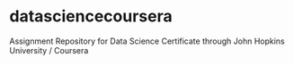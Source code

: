 datasciencecoursera
===================

Assignment Repository for Data Science Certificate through John Hopkins University / Coursera

